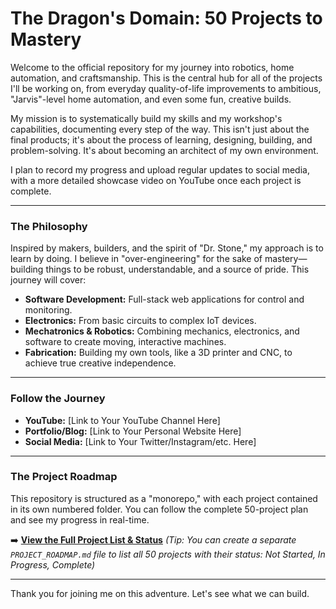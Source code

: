 # The Dragon's Domain: 50 Projects to Mastery

Welcome to the official repository for my journey into robotics, home automation, and craftsmanship. This is the central hub for all of the projects I'll be working on, from everyday quality-of-life improvements to ambitious, "Jarvis"-level home automation, and even some fun, creative builds.

My mission is to systematically build my skills and my workshop's capabilities, documenting every step of the way. This isn't just about the final products; it's about the process of learning, designing, building, and problem-solving. It's about becoming an architect of my own environment.

I plan to record my progress and upload regular updates to social media, with a more detailed showcase video on YouTube once each project is complete.

---

### The Philosophy

Inspired by makers, builders, and the spirit of "Dr. Stone," my approach is to learn by doing. I believe in "over-engineering" for the sake of mastery—building things to be robust, understandable, and a source of pride. This journey will cover:

- **Software Development:** Full-stack web applications for control and monitoring.
- **Electronics:** From basic circuits to complex IoT devices.
- **Mechatronics & Robotics:** Combining mechanics, electronics, and software to create moving, interactive machines.
- **Fabrication:** Building my own tools, like a 3D printer and CNC, to achieve true creative independence.

---

### Follow the Journey

- **YouTube:** [Link to Your YouTube Channel Here]
- **Portfolio/Blog:** [Link to Your Personal Website Here]
- **Social Media:** [Link to Your Twitter/Instagram/etc. Here]

---

### The Project Roadmap

This repository is structured as a "monorepo," with each project contained in its own numbered folder. You can follow the complete 50-project plan and see my progress in real-time.

➡️ **[View the Full Project List & Status](https://github.com/YourUsername/YourRepoName/blob/main/PROJECT_ROADMAP.md)** _(Tip: You can create a separate `PROJECT_ROADMAP.md` file to list all 50 projects with their status: Not Started, In Progress, Complete)_

---

Thank you for joining me on this adventure. Let's see what we can build.
